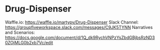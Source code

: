 # Drug-Dispenser

Waffle.io: https://waffle.io/martypv/Drug-Dispenser
Slack Channel: https://groupfiveworkspace.slack.com/messages/C9JK5TYNN
Narratives and Scenarios: https://docs.google.com/document/d/1Q_dk9RychVNPzYsZbdGBjbsRzND30ZOjMLG0b2xb7Vc/edit
